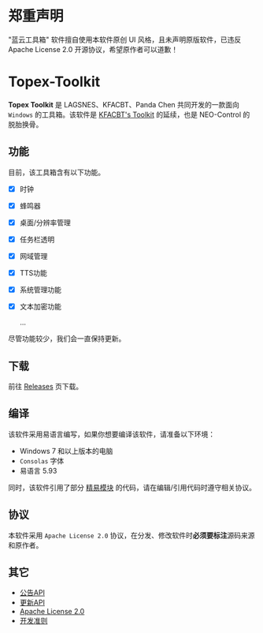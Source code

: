 # 郑重声明
"蓝云工具箱" 软件擅自使用本软件原创 UI 风格，且未声明原版软件，已违反 Apache License 2.0 开源协议，希望原作者可以道歉！

# Topex-Toolkit

**Topex Toolkit** 是 LAGSNES、KFACBT、Panda Chen 共同开发的一款面向 `Windows` 的工具箱。该软件是 [KFACBT's Toolkit](https://github.com/gytxtx/KFACBT_Toolkit) 的延续，也是 NEO-Control 的脱胎换骨。

## 功能

目前，该工具箱含有以下功能。

- [x] 时钟
- [x] 蜂鸣器
- [x] 桌面/分辨率管理
- [x] 任务栏透明
- [x] 网域管理
- [x] TTS功能
- [x] 系统管理功能
- [x] 文本加密功能

  ...

尽管功能较少，我们会一直保持更新。

## 下载
前往 [Releases](https://github.com/TopexStudio/Topex-Toolkit/releases) 页下载。

## 编译

该软件采用易语言编写，如果你想要编译该软件，请准备以下环境：

- Windows 7 和以上版本的电脑
- `Consolas` 字体
- 易语言 5.93

同时，该软件引用了部分 [精易模块](https://ec.125.la/) 的代码，请在编辑/引用代码时遵守相关协议。

## 协议

本软件采用 `Apache License 2.0` 协议，在分发、修改软件时**必须要标注**源码来源和原作者。

## 其它
 - [公告API](https://topexstudio.top/Topex-Toolkit/API/GetAnnouncement_gbk)
 - [更新API](https://topexstudio.top/Topex-Toolkit/API/LastVersion)
 - [Apache License 2.0](https://topexstudio.top/apachelicense2)
 - [开发准则](https://topexstudio.top/Topex-Toolkit/devloper-rule)
